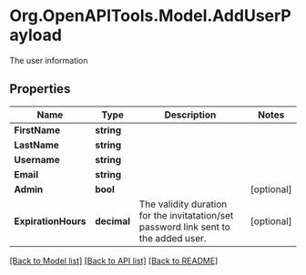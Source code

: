 # Org.OpenAPITools.Model.AddUserPayload
The user information
## Properties

Name | Type | Description | Notes
------------ | ------------- | ------------- | -------------
**FirstName** | **string** |  | 
**LastName** | **string** |  | 
**Username** | **string** |  | 
**Email** | **string** |  | 
**Admin** | **bool** |  | [optional] 
**ExpirationHours** | **decimal** | The validity duration for the invitatation/set password link sent to the added user. | [optional] 

[[Back to Model list]](../README.md#documentation-for-models) [[Back to API list]](../README.md#documentation-for-api-endpoints) [[Back to README]](../README.md)

